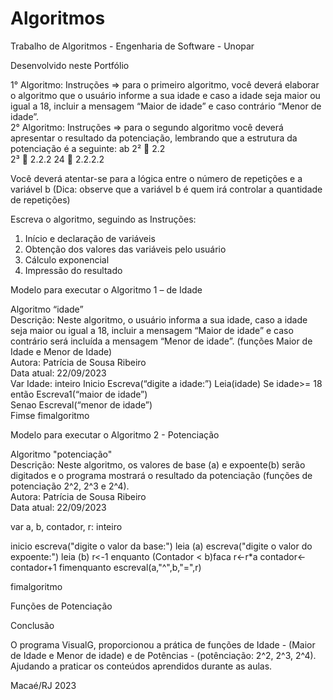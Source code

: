 # Algoritmos
Trabalho de Algoritmos - Engenharia de Software - Unopar



Desenvolvido neste Portfólio

1° Algoritmo:  Instruções => para o primeiro  algoritmo,   você  deverá  elaborar  o algoritmo   que   o  usuário informe a sua idade e caso a idade seja maior ou igual a 18, incluir a  mensagem “Maior de idade” e caso  contrário “Menor de idade”.   
 	2° Algoritmo:  Instruções => para  o  segundo  algoritmo  você deverá apresentar  o  resultado da potenciação, lembrando que a estrutura da potenciação é a seguinte: 
ab
2²  2.2   
2³  2.2.2
24  2.2.2.2

Você deverá atentar-se para a lógica entre o número de repetições e a variável b (Dica: observe que a variável b é quem irá controlar a quantidade de repetições)  
 

Escreva o algoritmo, seguindo as Instruções: 

1. Início e declaração de variáveis  
2. Obtenção dos valores das variáveis pelo usuário  
3. Cálculo exponencial 
4. Impressão do resultado 



Modelo para executar o Algoritmo 1 – de Idade 


Algoritmo “idade”  
Descrição: Neste algoritmo, o  usuário informa a sua idade, caso a idade seja maior ou igual a 18, incluir a  mensagem “Maior de idade” e caso  contrário será incluída a mensagem “Menor de idade”. (funções Maior de Idade e Menor de Idade)  
Autora: Patrícia de Sousa Ribeiro  
Data atual: 22/09/2023  
Var 
Idade: inteiro 
Inicio 
Escreva(“digite a idade:”) 
Leia(idade) 
Se idade>= 18 então 
Escreva1(“maior de idade”)  
Senao 
Escreval(“menor de idade”)  
Fimse 
fimalgoritmo


	
Modelo para executar o Algoritmo 2 - Potenciação
 
Algoritmo "potenciação"  
Descrição: Neste algoritmo, os valores de base (a) e expoente(b) serão digitados e o programa mostrará o  resultado da potenciação (funções de potenciação 2^2, 2^3 e 2^4).  
Autora: Patrícia de Sousa Ribeiro  
Data atual: 22/09/2023  

var
a, b, contador, r: inteiro

inicio
escreva("digite o valor da base:")
leia (a)
escreva("digite o valor do expoente:")
leia (b)
r<-1
enquanto (Contador < b)faca
r<-r*a
contador<-contador+1
fimenquanto
escreval(a,"^",b,"=",r)

fimalgoritmo



Funções de Potenciação




Conclusão  
 
O programa VisualG, proporcionou a prática de funções de Idade - (Maior de Idade e Menor de idade) e de Potências - (potênciação: 2^2, 2^3, 2^4). 
Ajudando a praticar os conteúdos aprendidos durante as aulas.















































Macaé/RJ
2023

